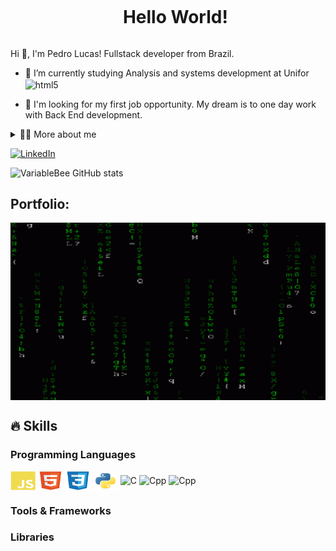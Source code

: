 <!--título-->
<div id="user-content-toc">
  <ul align="center">
    <summary><h1 style="display: inline-block">Hello World!</h1></summary>
</div>

<!-- Presentation -->
<p>
  Hi 👋, I'm Pedro Lucas! Fullstack developer from Brazil.

  - 🌱 I’m currently studying Analysis and systems development at Unifor <img align="center" alt="html5" src="https://img.shields.io/badge/Edx-193A3E?style=for-the-badge&logo=edx&logoColor=white" />

  - 🔭 I'm looking for my first job opportunity. My dream is to one day work with Back End development.
</p>

<!-- Dropdown -->
<details>
  <summary>👨‍💻 More about me</summary>

  - 💬 I am 18 years old, a professional IT technician, I am currently looking for an internship, I have experience in front end and back end development.

  - ⚡ I like to research a lot about technology, especially cyber security, I like to feel updated in the virtual world and I intend to expand my knowledge a lot.
</details>

<!-- Links -->
[![LinkedIn](https://img.shields.io/badge/LinkedIn-0077B5?style=for-the-badge&logo=linkedin&logoColor=white)](https://www.linkedin.com/in/pedro-lucas-farias-1835291b3/)


<!-- GithubStats -->
![VariableBee GitHub stats](https://github-readme-stats.vercel.app/api?username=PedroKeita&show_icons=true&theme=gotham)

<!-- Portfolio -->
## Portfolio:


<!-- GIF -->
<p align="left">
  <img align="center" src="grren.gif" alt="Imagem">
</p>

## 🔥 Skills
<!-- Skills: Programming Languages -->
  <div style="flex-basis: 48%;">
    <h3>Programming Languages</h3>
    <img align="center" alt="Js" height="30" width="40" src="https://raw.githubusercontent.com/devicons/devicon/master/icons/javascript/javascript-plain.svg">
    <img align="center" alt="HTML" height="30" width="40" src="https://raw.githubusercontent.com/devicons/devicon/master/icons/html5/html5-original.svg">
    <img align="center" alt="CSS" height="30" width="40" src="https://raw.githubusercontent.com/devicons/devicon/master/icons/css3/css3-original.svg">
    <img align="center" alt="Python" height="30" width="40" src="https://raw.githubusercontent.com/devicons/devicon/master/icons/python/python-original.svg">
    <img align="center" alt="C" height="30" width="40" src="https://cdn.jsdelivr.net/gh/devicons/devicon/icons/c/c-original.svg">
    <img align="center" alt="Cpp" height="30" width="40" src="https://cdn.jsdelivr.net/gh/devicons/devicon@latest/icons/cplusplus/cplusplus-original.svg">
    <img align="center" alt="Cpp" height="30" width="40" src="https://cdn.jsdelivr.net/gh/devicons/devicon@latest/icons/rust/rust-original.svg">
    
  </div>
  
  <!-- Skills: Tools & Frameworks -->
  <div style="flex-basis: 48%;">
    <h3>Tools & Frameworks</h3>
    
  </div>
  
  <!-- Skills: Libraries -->
  <div style="flex-basis: 48%;">
    <h3>Libraries</h3>
    
  </div>
